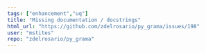 ```yaml
---
tags: ["enhancement","uq"]
title: "Missing documentation / docstrings"
html_url: "https://github.com/zdelrosario/py_grama/issues/198"
user: "mstites"
repo: "zdelrosario/py_grama"
---
```


